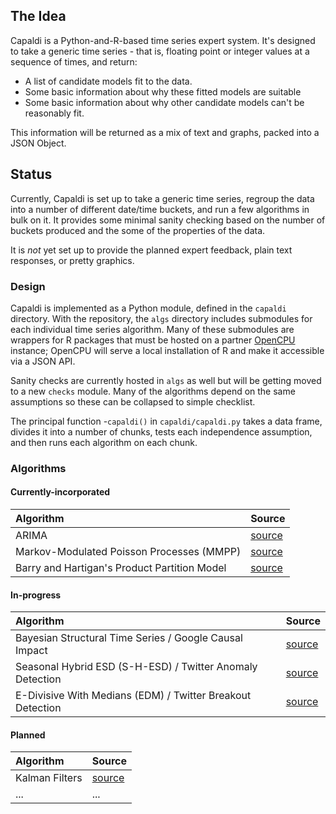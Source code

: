 ## The Idea

Capaldi is a Python-and-R-based time series expert system. It's designed to
take a generic time series - that is, floating point or integer values at a
sequence of times, and return:

* A list of candidate models fit to the data.
* Some basic information about why these fitted models are suitable
* Some basic information about why other candidate models can't be
reasonably fit.

This information will be returned as a mix of text and graphs, packed into a
JSON Object.


## Status

Currently, Capaldi is set up to take a generic time series, regroup the data
into a number of different date/time buckets, and run a few algorithms in bulk
on it. It provides some minimal sanity checking based on the number of buckets
produced and the some of the properties of the data.

It is *not* yet set up to provide the planned expert feedback, plain text
responses, or pretty graphics.

### Design

Capaldi is implemented as a Python module, defined in the `capaldi` directory.
With the repository, the `algs` directory includes submodules for each
individual time series algorithm. Many of these submodules are wrappers
for R packages that must be hosted on a partner
[OpenCPU](https://www.opencpu.org/) instance; OpenCPU will serve a local
installation of R and make it accessible via a JSON API.

Sanity checks are currently hosted in `algs` as well but will be getting moved
to a new `checks` module. Many of the algorithms depend on the same assumptions
so these can be collapsed to simple checklist.

The principal function -`capaldi()` in `capaldi/capaldi.py` takes a data frame,
divides it into a number of chunks, tests each independence assumption, and then runs each algorithm on each chunk.



### Algorithms
#### Currently-incorporated

Algorithm |Source
:--- |:---
ARIMA |[source](https://github.com/giantoak/goarima)
Markov-Modulated Poisson Processes (MMPP) |[source](https://github.com/giantoak/mmppr)
Barry and Hartigan's Product Partition Model |[source](https://cran.r-project.org/web/packages/bcp/index.html)

#### In-progress

Algorithm |Source
:--- |:---
Bayesian Structural Time Series / Google Causal Impact |[source](https://google.github.io/CausalImpact/CausalImpact.html)
Seasonal Hybrid ESD (S-H-ESD) / Twitter Anomaly Detection |[source](https://github.com/twitter/AnomalyDetection)
E-Divisive With Medians (EDM) / Twitter Breakout Detection |[source](https://github.com/twitter/BreakoutDetection)

#### Planned

Algorithm |Source
:--- |:---
Kalman Filters |[source](https://pykalman.github.io/)
... |...
